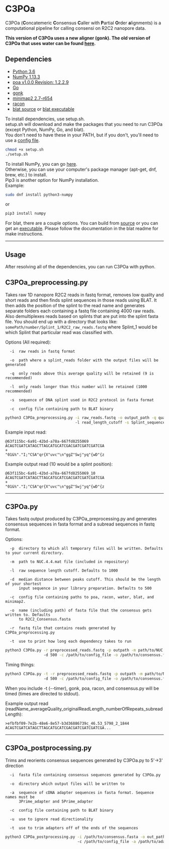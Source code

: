 # C3POa

C3POa (**C**oncatemeric **C**onsensus **C**aller with **P**artial **O**rder **a**lignments) is a computational pipeline for calling consensi on R2C2 nanopore data.

**This version of C3POa uses a new aligner (gonk). The old version of C3POa that uses water can be found [here](https://github.com/rvolden/C3POa/tree/water).**

## Dependencies

- [Python 3.6](https://www.python.org/downloads/)
- [NumPy 1.13.3](https://scipy.org/install.html)
- [poa v1.0.0 Revision: 1.2.2.9](https://github.com/tanghaibao/bio-pipeline)
- [Go](https://golang.org/dl/)
- [gonk](https://github.com/rvolden/gonk)
- [minimap2 2.7-r654](https://github.com/lh3/minimap2)
- [racon](https://github.com/isovic/racon)
- [blat source](https://users.soe.ucsc.edu/~kent/src/blatSrc35.zip) or [blat executable](http://hgdownload.soe.ucsc.edu/admin/exe/)

To install dependencies, use setup.sh.<br>
setup.sh will download and make the packages that you need to run C3POa (except Python, NumPy, Go, and blat).<br>
You don't need to have these in your PATH, but if you don't, you'll need to use a [config file](example_config).

```bash
chmod +x setup.sh
./setup.sh
```

To install NumPy, you can go [here](https://scipy.org/install.html).<br>
Otherwise, you can use your computer's package manager (apt-get, dnf, brew, etc.) to install.<br>
Pip3 is another option for NumPy installation.<br>
Example:

```bash
sudo dnf install python3-numpy
```

or

```bash
pip3 install numpy
```

For blat, there are a couple options. You can build from [source](https://users.soe.ucsc.edu/~kent/src/blatSrc35.zip) or you can get an [executable](http://hgdownload.soe.ucsc.edu/admin/exe/). Please follow the documentation in the blat readme for make instructions.

--------------------------------------------------------------------------------

## Usage

After resolving all of the dependencies, you can run C3POa with python.

## C3POa_preprocessing.py

Takes raw 1D nanopore R2C2 reads in fastq format, removes low quality and short reads and then finds splint sequences in those reads using BLAT. It then adds the position of the splint to the read name and generates separate folders each containing a fastq file containing 4000 raw reads. Also demultiplexes reads based on splints that are put into the splint fasta file. You should end up with a directory that looks like: `somePath/number/Splint_1/R2C2_raw_reads.fastq` where Splint_1 would be which Splint that particular read was classified with.

Options (All required):

```
  -i  raw reads in fastq format

  -o  path where a splint_reads folder with the output files will be generated

  -q  only reads above this average quality will be retained (9 is recommended)

  -l  only reads longer than this number will be retained (1000 recommended)

  -s  sequence of DNA splint used in R2C2 protocol in fasta format

  -c  config file containing path to BLAT binary
```

```bash
python3 C3POa_preprocessing.py -i raw_reads.fastq -o output_path -q quality_cutoff
                               -l read_length_cutoff -s Splint_sequence.fasta
```

Example input read:

```
@63f115bc-6a91-42bd-a78a-667fd8255069
ACAGTCGATCATAGCTTAGCATGCATCGACGATCGATCGATCGA
+
"01&%"."I;"CSA"qr{X"uvc"\n"ggZ"Swj"yq"{wD"{z
```

Example output read (10 would be a splint position):

```
@63f115bc-6a91-42bd-a78a-667fd8255069_10
ACAGTCGATCATAGCTTAGCATGCATCGACGATCGATCGATCGA
+
"01&%"."I;"CSA"qr{X"uvc"\n"ggZ"Swj"yq"{wD"{z
```

--------------------------------------------------------------------------------

## C3POa.py

Takes fastq output produced by C3POa_preprocessing.py and generates consensus sequences in fasta format and a subread sequences in fastq format.

Options:

```
  -p  directory to which all temporary files will be written. Defaults to your current directory.

  -m  path to NUC.4.4.mat file (included in repository)

  -l  raw sequence length cutoff. Defaults to 1000

  -d  median distance between peaks cutoff. This should be the length of your shortest
      input sequence in your library preparation. Defaults to 500

  -c  config file containing paths to poa, racon, water, blat, and minimap2.

  -o  name (including path) of fasta file that the consensus gets written to. Defaults
      to R2C2_Consensus.fasta

  -r  fastq file that contains reads generated by C3POa_preprocessing.py

  -t  use to print how long each dependency takes to run
```

```bash
python3 C3POa.py -r preprocessed_reads.fastq -p outpath -m path/to/NUC.4.4.mat -s 1000
                 -d 500 -c /path/to/config_file -o /path/to/consensus.fasta
```

Timing things:

```bash
python3 C3POa.py -t -r preprocessed_reads.fastq -p outpath -m path/to/NUC.4.4.mat -s 1000
                 -d 500 -c /path/to/config_file -o /path/to/consensus.fasta
```

When you include -t (--timer), gonk, poa, racon, and consensus.py will be timed (times are directed to stdout).

Example output read (readName_averageQuality_originalReadLength_numberOfRepeats_subreadLength):

```
>efbfbf09-7e2b-48e6-8e57-b3d36886739c_46.53_5798_2_1844
ACAGTCGATCATAGCTTAGCATGCATCGACGATCGATCGATCGA...
```

--------------------------------------------------------------------------------

## C3POa_postprocessing.py

Trims and reorients consensus sequences generated by C3POa.py to 5'->3' direction

```
  -i  fasta file containing consensus sequences generated by C3POa.py

  -o  directory which output files will be written to

  -a  sequence of cDNA adapter sequences in fasta format. Sequence names must be
      3Prime_adapter and 5Prime_adapter

  -c  config file containing path to BLAT binary

  -u  use to ignore read directionality

  -t  use to trim adapters off of the ends of the sequences
```

```bash
python3 C3POa_postprocessing.py -i /path/to/consensus.fasta -o out_path
                                -c /path/to/config_file -a /path/to/adapter.fasta
```
